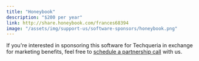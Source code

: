 ```yaml
---
title: "Honeybook"
description: "$200 per year"
link: http://share.honeybook.com/frances68394
image: "/assets/img/support-us/software-sponsors/honeybook.png"
---
```


If you're interested in sponsoring this software for Techqueria in exchange for marketing benefits, feel free to [schedule a partnership call](https://calendly.com/techqueria) with us.